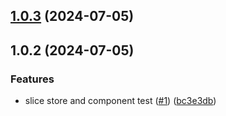 

## [1.0.3](https://github.com/qlover/slice-store-react/compare/1.0.2...1.0.3) (2024-07-05)

## 1.0.2 (2024-07-05)


### Features

* slice store and component test ([#1](https://github.com/qlover/slice-store-react/issues/1)) ([bc3e3db](https://github.com/qlover/slice-store-react/commit/bc3e3dbabba045a06dbef46facc8fcf931c1ab38))
